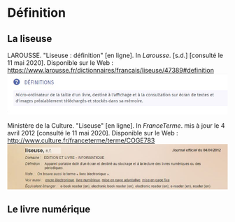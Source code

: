 # Définition
## La liseuse
LAROUSSE. "Liseuse : définition" [en ligne]. In _Larousse_. [s.d.] [consulté le 11 mai 2020]. Disponible sur le Web : <https://www.larousse.fr/dictionnaires/francais/liseuse/47389#definition>
![image](images/definition1.jpg)

Ministère de la Culture. "Liseuse" [en ligne]. In _FranceTerme_. mis à jour le 4 avril 2012 [consulté le 11 mai 2020]. Disponible sur le Web : <http://www.culture.fr/franceterme/terme/COGE783>
![image](images/definition2.JPG)

## Le livre numérique

